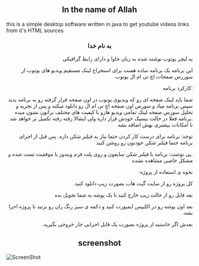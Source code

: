<h2 align=center>  In the name of Allah </h2>
this is a simple desktop software written in java to get youtube videos links from it's HTML sources




<div dir=rtl>  

<div align="center"> <h3> به نام خدا</h3> </div>


یه لیچر یوتوب نوشته شده به زبان جاوا و دارای رابط گرافیکی

این برنامه یک برنامه ساده هست برای استخراج لینک مستقیم ویدیو های یوتوب از سوررس صفحات اچ تی ام ال یوتوب

:کارکرد برنامه

شما باید لینک صفحه ای رو که ویدیوی یوتوب در اون صفحه قرار گرفته رو به برنامه بدید 
سپس برنامه میاد و سورس اون صفحه اچ تی ام ال رو دانلود میکنه و پس از تجزیه و تحلیل سورس صفحه لینک تمامی ویدیو
هارو با کیفیت های مختلف براتون نشون میده
.برنامه فعلا در حالت بیسیک خودش قرار داره ولی ایشالا رفته رفته تکمیل تر خواهد شد تا امکانات بیشتری بهش اضافه بشه 

توجه: برنامه برای درست کار کردن حتما نیاز به فیلتر شکن داره. پس قبل از اجرای برنامه حتما فیلتر شکن خودتون رو روشن کنید

.پی نوشت: برنامه با فیلتر شکن سایفون و روی پلت فرم ویندوز با موفقیت تست شده و مشکل خاصی مشاهده نشده

نحوه ی استفاده از پروژه:

کل پروژه رو از سایت گیت هاب بصورت زیپ دانلود کنید.

  بعد فایل رو از حالت زیپ خارج کنید تا یک پوشه به شما تحویل بده

بعد اون پوشه رو در اکلیپس ایمپورت کنید و دکمه ی سبز رنگ ران رو بزنید تا پروژه اجرا بشه.

بعدش اگر خاستید از پروژه بصورت یک فایل اجرایی جار خروجی بگیرید.


</div>


<h2 align=center> screenshot </h2>
                       
![ScreenShot](https://cloud.githubusercontent.com/assets/11577640/21015587/c9936fd4-bd77-11e6-907a-169c8edf6711.png)

